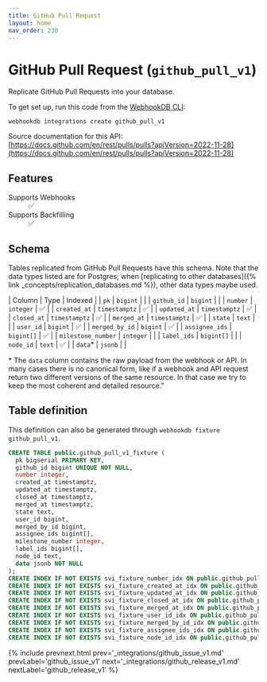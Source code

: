```yaml
---
title: GitHub Pull Request
layout: home
nav_order: 230
---
```


# GitHub Pull Request (`github_pull_v1`)

Replicate GitHub Pull Requests into your database.

To get set up, run this code from the [WebhookDB CLI](https://webhookdb.com/terminal):
```
webhookdb integrations create github_pull_v1
```

Source documentation for this API: [https://docs.github.com/en/rest/pulls/pulls?apiVersion=2022-11-28](https://docs.github.com/en/rest/pulls/pulls?apiVersion=2022-11-28)

## Features

<dl>
<dt>Supports Webhooks</dt>
<dd>✅</dd>
<dt>Supports Backfilling</dt>
<dd>✅</dd>

</dl>

## Schema

Tables replicated from GitHub Pull Requests have this schema.
Note that the data types listed are for Postgres;
when [replicating to other databases]({% link _concepts/replication_databases.md %}),
other data types maybe used.

| Column | Type | Indexed |
| `pk` | `bigint` |  |
| `github_id` | `bigint` |  |
| `number` | `integer` | ✅ |
| `created_at` | `timestamptz` | ✅ |
| `updated_at` | `timestamptz` | ✅ |
| `closed_at` | `timestamptz` | ✅ |
| `merged_at` | `timestamptz` | ✅ |
| `state` | `text` |  |
| `user_id` | `bigint` | ✅ |
| `merged_by_id` | `bigint` | ✅ |
| `assignee_ids` | `bigint[]` | ✅ |
| `milestone_number` | `integer` |  |
| `label_ids` | `bigint[]` |  |
| `node_id` | `text` | ✅ |
| `data`* | `jsonb` |  |

<span class="fs-3">* The `data` column contains the raw payload from the webhook or API.
In many cases there is no canonical form, like if a webhook and API request return
two different versions of the same resource.
In that case we try to keep the most coherent and detailed resource."</span>

## Table definition

This definition can also be generated through `webhookdb fixture github_pull_v1`.

```sql
CREATE TABLE public.github_pull_v1_fixture (
  pk bigserial PRIMARY KEY,
  github_id bigint UNIQUE NOT NULL,
  number integer,
  created_at timestamptz,
  updated_at timestamptz,
  closed_at timestamptz,
  merged_at timestamptz,
  state text,
  user_id bigint,
  merged_by_id bigint,
  assignee_ids bigint[],
  milestone_number integer,
  label_ids bigint[],
  node_id text,
  data jsonb NOT NULL
);
CREATE INDEX IF NOT EXISTS svi_fixture_number_idx ON public.github_pull_v1_fixture (number);
CREATE INDEX IF NOT EXISTS svi_fixture_created_at_idx ON public.github_pull_v1_fixture (created_at);
CREATE INDEX IF NOT EXISTS svi_fixture_updated_at_idx ON public.github_pull_v1_fixture (updated_at);
CREATE INDEX IF NOT EXISTS svi_fixture_closed_at_idx ON public.github_pull_v1_fixture (closed_at);
CREATE INDEX IF NOT EXISTS svi_fixture_merged_at_idx ON public.github_pull_v1_fixture (merged_at);
CREATE INDEX IF NOT EXISTS svi_fixture_user_id_idx ON public.github_pull_v1_fixture (user_id);
CREATE INDEX IF NOT EXISTS svi_fixture_merged_by_id_idx ON public.github_pull_v1_fixture (merged_by_id);
CREATE INDEX IF NOT EXISTS svi_fixture_assignee_ids_idx ON public.github_pull_v1_fixture (assignee_ids);
CREATE INDEX IF NOT EXISTS svi_fixture_node_id_idx ON public.github_pull_v1_fixture (node_id);
```

{% include prevnext.html prev='_integrations/github_issue_v1.md' prevLabel='github_issue_v1' next='_integrations/github_release_v1.md' nextLabel='github_release_v1' %}
